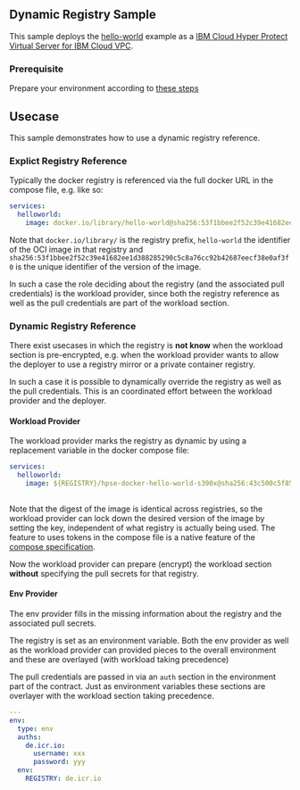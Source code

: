 ## Dynamic Registry Sample

This sample deploys the [hello-world](https://hub.docker.com/_/hello-world) example as a [IBM Cloud Hyper Protect Virtual Server for IBM Cloud VPC](https://cloud.ibm.com/docs/vpc?topic=vpc-about-se).

### Prerequisite

Prepare your environment according to [these steps](../README.md)

## Usecase

This sample demonstrates how to use a dynamic registry reference.

### Explict Registry Reference

Typically the docker registry is referenced via the full docker URL in the compose file, e.g. like so:

```yaml
services:
  helloworld:
    image: docker.io/library/hello-world@sha256:53f1bbee2f52c39e41682ee1d388285290c5c8a76cc92b42687eecf38e0af3f0
```

Note that `docker.io/library/` is the registry prefix, `hello-world` the identifier of the OCI image in that registry and `sha256:53f1bbee2f52c39e41682ee1d388285290c5c8a76cc92b42687eecf38e0af3f0` is the unique identifier of the version of the image.

In such a case the role deciding about the registry (and the associated pull credentials) is the workload provider, since both the registry reference as well as the pull credentials are part of the workload section.

### Dynamic Registry Reference

There exist usecases in which the registry is **not know** when the workload section is pre-encrypted, e.g. when the workload provider wants to allow the deployer to use a registry mirror or a private container registry. 

In such a case it is possible to dynamically override the registry as well as the pull credentials. This is an coordinated effort between the workload provider and the deployer.

#### Workload Provider

The workload provider marks the registry as dynamic by using a replacement variable in the docker compose file:

```yaml
services:
  helloworld:
    image: ${REGISTRY}/hpse-docker-hello-world-s390x@sha256:43c500c5f85fc450060b804851992314778e35cadff03cb63042f593687b7347
    
```

Note that the digest of the image is identical across registries, so the workload provider can lock down the desired version of the image by setting the key, independent of what registry is actually being used. The feature to uses tokens in the compose file is a native feature of the [compose specification](https://docs.docker.com/compose/compose-file/#interpolation).

Now the workload provider can prepare (encrypt) the workload section **without** specifying the pull secrets for that registry.

#### Env Provider

The env provider fills in the missing information about the registry and the associated pull secrets.

The registry is set as an environment variable. Both the env provider as well as the workload provider can provided pieces to the overall environment and these are overlayed (with workload taking precedence)

The pull credentials are passed in via an `auth` section in the environment part of the contract. Just as environment variables these sections are overlayer with the workload section taking precedence.

```yaml
---
env:
  type: env
  auths:
    de.icr.io:
      username: xxx
      password: yyy
  env:
    REGISTRY: de.icr.io
```


